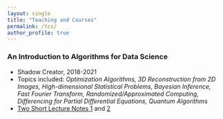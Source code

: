 ```yaml
---
layout: single
title: "Teaching and Courses"
permalink: /tcs/
author_profile: true
---
```



### An Introduction to Algorithms for Data Science
* Shadow Creator, 2018-2021
* Topics included: *Optimization Algorithms, 3D Reconstruction from 2D Images, High-dimensional Statistical Problems, Bayesian Inference, Fast Fourier Transform, Randomized/Approximated Computing, Differencing for Partial Differential Equations, Quantum Algorithms*
* [Two Short Lecture Notes 1](https://bjcai-phys.github.io/images/Tu1-pp.pdf) and [2](https://bjcai-phys.github.io/images/Tu2-pp.pdf)
